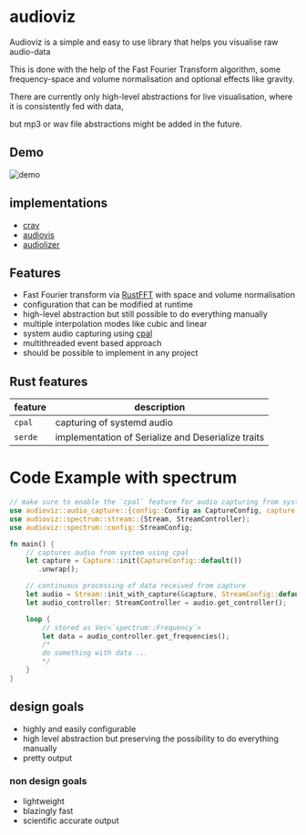 # audioviz
 Audioviz is a simple and easy to use library that helps you visualise raw audio-data

 This is done with the help of the Fast Fourier Transform algorithm,
 some frequency-space and volume normalisation and optional effects like gravity.

 There are currently only high-level abstractions for live visualisation, where
 it is consistently fed with data,
 
 but mp3 or wav file abstractions might be added in the future.
 
## Demo
![demo](./media/demo.gif)

## implementations
* [crav](https://github.com/BrunoWallner/crav)
* [audiovis](https://github.com/BrunoWallner/audiovis)
* [audiolizer](https://github.com/BrunoWallner/audiolizer)

## Features
* Fast Fourier transform via [RustFFT](https://github.com/ejmahler/RustFFT) with space and volume normalisation
* configuration that can be modified at runtime
* high-level abstraction but still possible to do everything manually
* multiple interpolation modes like cubic and linear
* system audio capturing using [cpal](https://github.com/RustAudio/cpal)
* multithreaded event based approach
* should be possible to implement in any project

## Rust features
| feature | description |
|---------|-------------|
| `cpal`  | capturing of systemd audio |
| `serde` | implementation of Serialize and Deserialize traits |

 # Code Example with spectrum
 ```rs
 // make sure to enable the `cpal` feature for audio capturing from system
 use audioviz::audio_capture::{config::Config as CaptureConfig, capture::Capture};
 use audioviz::spectrum::stream::{Stream, StreamController};
 use audioviz::spectrum::config::StreamConfig;
 
 fn main() {
     // captures audio from system using cpal
     let capture = Capture::init(CaptureConfig::default())
        .unwrap();
 
     // continuous processing of data received from capture
     let audio = Stream::init_with_capture(&capture, StreamConfig::default());
     let audio_controller: StreamController = audio.get_controller();
 
     loop {
         // stored as Vec<`spectrum::Frequency`>
         let data = audio_controller.get_frequencies();
         /*
         do something with data ...
         */
     }
 }
 ```

 ## design goals
 * highly and easily configurable
 * high level abstraction but preserving the possibility to do everything manually
 * pretty output

 ### non design goals
 * lightweight
 * blazingly fast
 * scientific accurate output
